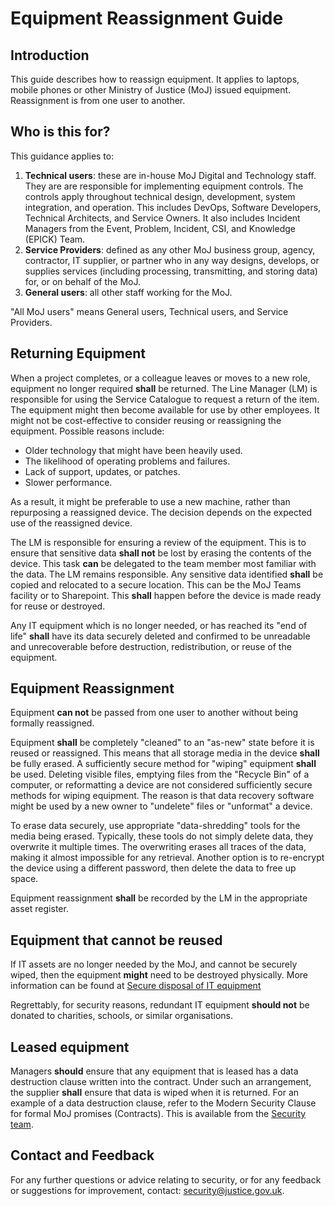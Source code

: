 # Equipment Reassignment Guide

## Introduction

This guide describes how to reassign equipment. It applies to laptops, mobile phones or other Ministry of Justice \(MoJ\) issued equipment. Reassignment is from one user to another.

## Who is this for?

This guidance applies to:

1.  **Technical users**: these are in-house MoJ Digital and Technology staff. They are are responsible for implementing equipment controls. The controls apply throughout technical design, development, system integration, and operation. This includes DevOps, Software Developers, Technical Architects, and Service Owners. It also includes Incident Managers from the Event, Problem, Incident, CSI, and Knowledge \(EPICK\) Team.
2.  **Service Providers**: defined as any other MoJ business group, agency, contractor, IT supplier, or partner who in any way designs, develops, or supplies services \(including processing, transmitting, and storing data\) for, or on behalf of the MoJ.
3.  **General users**: all other staff working for the MoJ.

"All MoJ users" means General users, Technical users, and Service Providers.

## Returning Equipment

When a project completes, or a colleague leaves or moves to a new role, equipment no longer required **shall** be returned. The Line Manager \(LM\) is responsible for using the Service Catalogue to request a return of the item. The equipment might then become available for use by other employees. It might not be cost-effective to consider reusing or reassigning the equipment. Possible reasons include:

-   Older technology that might have been heavily used.
-   The likelihood of operating problems and failures.
-   Lack of support, updates, or patches.
-   Slower performance.

As a result, it might be preferable to use a new machine, rather than repurposing a reassigned device. The decision depends on the expected use of the reassigned device.

The LM is responsible for ensuring a review of the equipment. This is to ensure that sensitive data **shall not** be lost by erasing the contents of the device. This task **can** be delegated to the team member most familiar with the data. The LM remains responsible. Any sensitive data identified **shall** be copied and relocated to a secure location. This can be the MoJ Teams facility or to Sharepoint. This **shall** happen before the device is made ready for reuse or destroyed.

Any IT equipment which is no longer needed, or has reached its "end of life" **shall** have its data securely deleted and confirmed to be unreadable and unrecoverable before destruction, redistribution, or reuse of the equipment.

## Equipment Reassignment

Equipment **can not** be passed from one user to another without being formally reassigned.

Equipment **shall** be completely "cleaned" to an "as-new" state before it is reused or reassigned. This means that all storage media in the device **shall** be fully erased. A sufficiently secure method for "wiping" equipment **shall** be used. Deleting visible files, emptying files from the "Recycle Bin" of a computer, or reformatting a device are not considered sufficiently secure methods for wiping equipment. The reason is that data recovery software might be used by a new owner to "undelete" files or "unformat" a device.

To erase data securely, use appropriate "data-shredding" tools for the media being erased. Typically, these tools do not simply delete data, they overwrite it multiple times. The overwriting erases all traces of the data, making it almost impossible for any retrieval. Another option is to re-encrypt the device using a different password, then delete the data to free up space.

Equipment reassignment **shall** be recorded by the LM in the appropriate asset register.

## Equipment that cannot be reused

If IT assets are no longer needed by the MoJ, and cannot be securely wiped, then the equipment **might** need to be destroyed physically. More information can be found at [Secure disposal of IT equipment](secure-disposal-of-it-equipment.md)

Regrettably, for security reasons, redundant IT equipment **should not** be donated to charities, schools, or similar organisations.

## Leased equipment

Managers **should** ensure that any equipment that is leased has a data destruction clause written into the contract. Under such an arrangement, the supplier **shall** ensure that data is wiped when it is returned. For an example of a data destruction clause, refer to the Modern Security Clause for formal MoJ promises \(Contracts\). This is available from the [Security team](mailto:security@justice.gov.uk).

## Contact and Feedback

For any further questions or advice relating to security, or for any feedback or suggestions for improvement, contact: [security@justice.gov.uk](mailto:security@justice.gov.uk).

